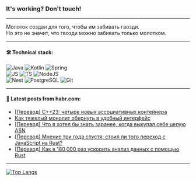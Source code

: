 ### It's working? Don't touch!

---
Молоток создан для того, чтобы им забивать гвозди. <br>
Но это не значит, что гвозди можно забивать только молотком.

---

#### 🛠️ Technical stack:

![Java](https://img.shields.io/badge/Java-informational?logo=Oracle&style=flat&logoColor=white&color=FF4500)
![Kotlin](https://img.shields.io/badge/Kotlin-informational?logo=Kotlin&style=flat&logoColor=white&color=774D97)
![Spring](https://img.shields.io/badge/SpringBoot-informational?logo=SpringBoot&style=flat&logoColor=white&color=6DB33F) <br>
![JS](https://img.shields.io/badge/JS-informational?logo=javaScript&style=flat&logoColor=black&color=F7Df1E)
![TS](https://img.shields.io/badge/TypeScript-informational?logo=typeScript&style=flat&logoColor=black&color=0667A8)
![NodeJS](https://img.shields.io/badge/NodeJS-informational?logo=node.js&style=flat&logoColor=white&color=70A760) <br>
![Nest](https://img.shields.io/badge/NestJS-informational?logo=NestJS&style=flat&logoColor=white&color=E0234E)
![PostgreSQL](https://img.shields.io/badge/PostgreSQL-informational?logo=PostgreSQL&style=flat&logoColor=white&color=DAA520)
![Git](https://img.shields.io/badge/Git-informational?logo=git&style=flat&logoColor=white&color=778899)

___

#### 💬 Latest posts from habr.com:

<!-- BLOG-POST-LIST:START -->
- [[Перевод] C++23: четыре новых ассоциативных контейнера](https://habr.com/ru/companies/otus/articles/770404/?utm_source=habrahabr&utm_medium=rss&utm_campaign=770404)
- [Как тяжелый монолит обернуть в удобный интерфейс](https://habr.com/ru/companies/alfa/articles/769932/?utm_source=habrahabr&utm_medium=rss&utm_campaign=769932)
- [[Перевод] Что я хотел бы знать заранее, когда выкупал себе целую ASN](https://habr.com/ru/articles/770386/?utm_source=habrahabr&utm_medium=rss&utm_campaign=770386)
- [[Перевод] Мнение три года спустя: стоил ли того переход с JavaScript на Rust?](https://habr.com/ru/articles/770314/?utm_source=habrahabr&utm_medium=rss&utm_campaign=770314)
- [[Перевод] Как в 180,000 раз ускорить анализ данных с помощью Rust](https://habr.com/ru/companies/ruvds/articles/769808/?utm_source=habrahabr&utm_medium=rss&utm_campaign=769808)
<!-- BLOG-POST-LIST:END -->

---
[![Top Langs](https://github-readme-stats-git-master-advtsetting-gmailcom.vercel.app/api/top-langs/?username=zloylis&langs_count=10&hide_title=false&title_color=e6edf3&size_weight=0.5&count_weight=0.5&layout=compact&hide_border=true&theme=dracula)](https://github.com/zloylis)

<!-- ![GitHub stats](https://github-readme-stats-git-master-advtsetting-gmailcom.vercel.app/api?username=zloylis&show_icons=true&hide_border=true&theme=dracula&hide_title=true&include_all_commits=true&count_private=true&hide=contribs&hide_rank=true) -->
